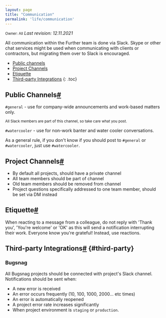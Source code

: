 ```yaml
---
layout: page
title: "Communication"
permalink: 'life/communication'
---
```

<small class="owner">Owner: All</small> _Last revision: 12.11.2021_

All communication within the Further team is done via Slack. Skype or other chat services might be used when communicating with clients or contractors, but migrating them over to Slack is encouraged.

- [Public channels](#public-channels)
- [Project Channels](#project-channels)
- [Etiquette](#etiquette)
- [Third-party Integrations](#third-party)
{: .toc}

## Public Channels[#](#public-channels)

`#general` - use for company-wide announcements and work-based matters only.

<small class="note">All Slack members are part of this channel, so take care what you post.</small>

`#watercooler` - use for non-work banter and water cooler conversations.

As a general rule, if you don't know if you should post to `#general` or `#watercooler`, just use `#watercooler`.

## Project Channels[#](#project-channels)

- By default all projects, should have a private channel
- All team members should be part of channel
- Old team members should be removed from channel
- Project questions specifically addressed to one team member, should be set via DM instead

## Etiquette[#](#etiquette)

When reacting to a message from a colleague, do not reply with 'Thank you',  'You're welcome' or 'OK' as this will send a notification interrupting their work. Everyone know you're grateful! Instead, use reactions. 

## Third-party Integrations[#](#third-party) {#third-party}

### Bugsnag
All Bugsnag projects should be connected with project's Slack channel. Notifications should be sent when:

- A new error is received
- An error occurs frequently (10, 100, 1000, 2000... etc times)
- An error is automatically reopened
- A project error rate increases significantly
- When project environment is `staging` or `production`.

